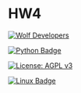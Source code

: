 # HW4
[![Wolf Developers](https://img.shields.io/badge/WOLF%20DEVELOPERS-teal?style=for-the-badge)](https://github.com/SE-Group63/Wolf-Developers)

[![Python Badge](https://img.shields.io/badge/Python-3776AB?style=for-the-badge&logo=python&logoColor=white)](https://docs.python.org/3/)

[![License: AGPL v3](https://img.shields.io/badge/License-AGPL%20v3-blue.svg)](https://www.gnu.org/licenses/agpl-3.0)

[![Linux Badge](https://img.shields.io/badge/Linux-FCC624?style=for-the-badge&logo=linux&logoColor=black)](https://www.linuxfoundation.org/)
